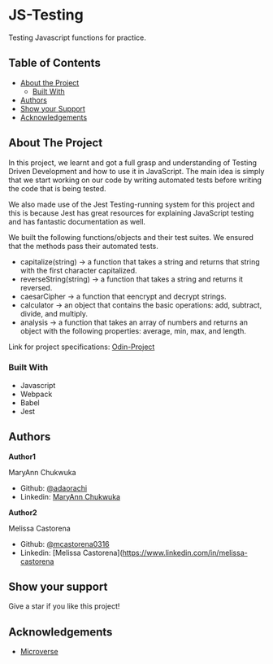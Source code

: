 # JS-Testing
Testing  Javascript functions for practice.

## Table of Contents

* [About the Project](#about-the-project)
  * [Built With](#built-with)
* [Authors](#authors)
* [Show your Support](#show-your-support)
* [Acknowledgements](#acknowledgements)

<!-- ABOUT THE PROJECT -->
## About The Project

In this project, we learnt and got a full grasp and understanding of Testing Driven Development and how to use it in JavaScript. The main idea is simply that we start working on our code by writing automated tests before writing the code that is being tested.

We also made use of the Jest Testing-running system for this project and this is because Jest has great resources for explaining JavaScript testing and has fantastic documentation as well.

We built the following functions/objects and their test suites. We ensured that the methods pass their automated tests.

- capitalize(string) -> a function that takes a string and returns that string with the first character capitalized.
- reverseString(string) -> a function that takes a string and returns it reversed.
- caesarCipher -> a function that eencrypt and decrypt strings.
- calculator  -> an object that contains the basic operations: add, subtract, divide, and multiply.
- analysis -> a function that takes an array of numbers and returns an object with the following properties: average, min, max, and length.


Link for project specifications: [Odin-Project](https://www.theodinproject.com/courses/javascript/lessons/testing-practice)

### Built With

*   Javascript
*   Webpack
*   Babel
*   Jest

<!-- CONTACT -->
## Authors

 **Author1**

 MaryAnn Chukwuka
 - Github: [@adaorachi](https://github.com/adaorachi)
 - Linkedin: [MaryAnn Chukwuka](https://www.linkedin.com/in/adaorachi/) 
 
**Author2**

  Melissa Castorena 
- Github: [@mcastorena0316](https://github.com/mcastorena0316)
- Linkedin: [Melissa Castorena](https://www.linkedin.com/in/melissa-castorena

<!-- ABOUT THE PROJECT-->
## Show your support

Give a star if you like this project!

<!-- ACKNOWLEDGEMENTS -->
## Acknowledgements

* [Microverse](https://www.microverse.org/)
